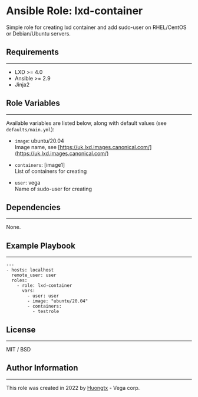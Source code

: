 # Ansible Role: lxd-container

Simple role for creating lxd container and add sudo-user on RHEL/CentOS or Debian/Ubuntu servers.

## Requirements
---

* LXD >= 4.0
* Ansible >= 2.9
* Jinja2

## Role Variables
---

Available variables are listed below, along with default values (see `defaults/main.yml`):

* `image`: ubuntu/20.04  
  Image name, see [https://uk.lxd.images.canonical.com/](https://uk.lxd.images.canonical.com/)  

* `containers`: [image1]  
  List of containers for creating  

* `user`: vega  
  Name of sudo-user for creating   

## Dependencies
---

None.

## Example Playbook
---

    ---
    - hosts: localhost
      remote_user: user
      roles:
        - role: lxd-container
          vars:
            - user: user
            - image: "ubuntu/20.04"
            - containers:
              - testrole

## License
---

MIT / BSD

## Author Information
---

This role was created in 2022 by [Huongtx](https://github.com/trinhhuong244/) - Vega corp.
